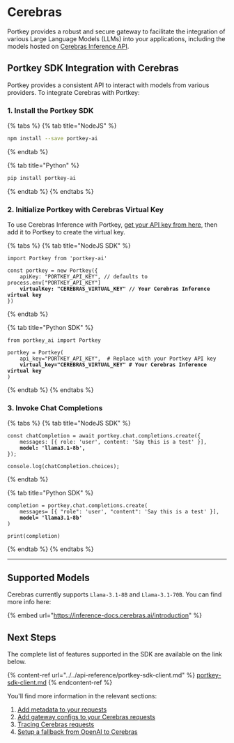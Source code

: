 # Cerebras

Portkey provides a robust and secure gateway to facilitate the integration of various Large Language Models (LLMs) into your applications, including the models hosted on [Cerebras Inference API](https://cerebras.ai/inference).

## Portkey SDK Integration with Cerebras

Portkey provides a consistent API to interact with models from various providers. To integrate Cerebras with Portkey:

### **1. Install the Portkey SDK**

{% tabs %}
{% tab title="NodeJS" %}
```bash
npm install --save portkey-ai
```
{% endtab %}

{% tab title="Python" %}
```bash
pip install portkey-ai
```
{% endtab %}
{% endtabs %}

### **2. Initialize Portkey with Cerebras Virtual Key**

To use Cerebras Inference with Portkey, [get your API key from here,](https://cloud.cerebras.ai/) then add it to Portkey to create the virtual key.

{% tabs %}
{% tab title="NodeJS SDK" %}
<pre class="language-javascript"><code class="lang-javascript">import Portkey from 'portkey-ai'
 
const portkey = new Portkey({
    apiKey: "PORTKEY_API_KEY", // defaults to process.env["PORTKEY_API_KEY"]
<strong>    virtualKey: "CEREBRAS_VIRTUAL_KEY" // Your Cerebras Inference virtual key
</strong>})
</code></pre>
{% endtab %}

{% tab title="Python SDK" %}
<pre class="language-python"><code class="lang-python">from portkey_ai import Portkey

portkey = Portkey(
    api_key="PORTKEY_API_KEY",  # Replace with your Portkey API key
<strong>    virtual_key="CEREBRAS_VIRTUAL_KEY" # Your Cerebras Inference virtual key
</strong>)
</code></pre>
{% endtab %}
{% endtabs %}

### **3. Invoke Chat Completions**

{% tabs %}
{% tab title="NodeJS SDK" %}
<pre class="language-javascript"><code class="lang-javascript">const chatCompletion = await portkey.chat.completions.create({
    messages: [{ role: 'user', content: 'Say this is a test' }],
<strong>    model: 'llama3.1-8b',
</strong>});

console.log(chatCompletion.choices);
</code></pre>
{% endtab %}

{% tab title="Python SDK" %}
<pre class="language-python"><code class="lang-python">completion = portkey.chat.completions.create(
    messages= [{ "role": 'user', "content": 'Say this is a test' }],
<strong>    model= 'llama3.1-8b'
</strong>)

print(completion)
</code></pre>
{% endtab %}
{% endtabs %}

***

## Supported Models

Cerebras currently supports `Llama-3.1-8B` and `Llama-3.1-70B`. You can find more info here:

{% embed url="https://inference-docs.cerebras.ai/introduction" %}

## Next Steps

The complete list of features supported in the SDK are available on the link below.

{% content-ref url="../../api-reference/portkey-sdk-client.md" %}
[portkey-sdk-client.md](../../api-reference/portkey-sdk-client.md)
{% endcontent-ref %}

You'll find more information in the relevant sections:

1. [Add metadata to your requests](../../product/observability/metadata.md)
2. [Add gateway configs to your Cerebras](../../product/ai-gateway/configs.md)[ requests](../../product/ai-gateway/configs.md)
3. [Tracing Cerebras requests](../../product/observability/traces.md)
4. [Setup a fallback from OpenAI to Cerebras](../../product/ai-gateway/fallbacks.md)
